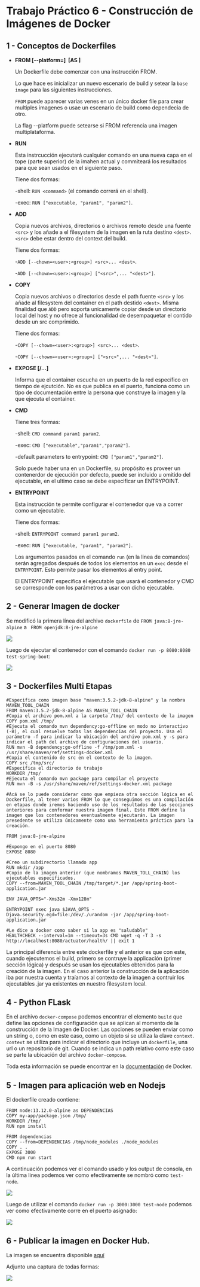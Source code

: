 # Trabajo Práctico 6 - Construcción de Imágenes de Docker

## 1 - Conceptos de Dockerfiles

- **FROM [--platform=<platform>] <image> [AS <name>]**

    Un Dockerfile debe comenzar con una instrucción FROM. 

    Lo que hace es inicializar un nuevo escenario de build y setear la `base image` para las siguientes instrucciones.

    `FROM` puede aparecer varias venes en un único docker file para crear multiples imagenes o usae un escenario de build como dependecia de otro.

    La flag --platform puede setearse si FROM referencia una imagen multiplataforma.

- **RUN**

    Esta instrcucción ejecutará cualquier comando en una nueva capa en el tope (parte superior) de la imahen actual y commiteará los resultados para que sean usados en el siguiente paso.

    Tiene dos formas:

    -shell: ``RUN <command>`` (el comando correrá en el shell).

    -exec: ``RUN ["executable, "param1", "param2"]``.


- **ADD**

    Copia nuevos archivos, directorios o archivos remoto desde una fuente `<src>` y los añade a el filesystem de la imagen en la ruta destino `<dest>`.
    `<src>` debe estar dentro del context del build.

    Tiene dos formas:

    -``ADD [--chown=<user>:<group>] <src>... <dest>``.

    -``ADD [--chown=<user>:<group>] ["<src>",... "<dest>"]``.


- **COPY**

    Copia nuevos archivos o directorios desde el path fuente `<src>` y los añade al filesystem del container en el path destido `<dest>`.
    Misma finalidad que `ADD` pero soporta unicamente copiar desde un directorio local del host y no ofrece al funcionalidad de desempaquetar el contido desde un src comprimido.

    Tiene dos formas:

    -``COPY [--chown=<user>:<group>] <src>... <dest>``.

    -``COPY [--chown=<user>:<group>] ["<src>",... "<dest>"]``.

  
- **EXPOSE <port> [<port>/<protocol>...]**

    Informa  que el container escucha en un puerto de la red específico en tiempo de ejcutción. No es que publica en el puerto, funciona como un tipo de documentación entre la persona que construye la imagen y la que ejecuta el container.

- **CMD**

    Tiene tres formas:

    -shell: ``CMD command param1 param2``.

    -exec: ``CMD ["executable","param1","param2"]``.

    -default parameters to entrypoint: ``CMD ["param1","param2"]``.

    Solo puede haber una en un Dockerfile, su propósito es proveer un contenerdor de ejecución por defecto, puede ser incluido u omitido del ejecutable, en el ultimo caso se debe especificar un ENTRYPOINT.


- **ENTRYPOINT**

    Esta instrucción te permite configurar el contenedor que va a correr como un ejecutable. 

    Tiene dos formas:

    -shell: ``ENTRYPOINT command param1 param2``.

    -exec: ``RUN ["executable, "param1", "param2"]``.

    
    Los argumentos pasados en el comando `run` (en la linea de comandos) serán agregados después de todos los elementos en un `exec` desde el `ENTRYPOINT`. Esto permite pasar los elementos al entry point.

    El ENTRYPOINT especifica el ejecutable que usará el contenedor y CMD se corresponde con los parámetros a usar con dicho ejecutable.


## 2 - Generar Imagen de docker

Se modificó la primera línea del archivo `dockerfile`
de `FROM java:8-jre-alpine` a ` FROM openjdk:8-jre-alpine`

![](./Archivo_TP6/dockerbuild.png) 

Luego de ejecutar el contenedor con el comando `docker run -p 8080:8080 test-spring-boot`:

![](./Archivo_TP6/consulta8080.png)


## 3 - Dockerfiles Multi Etapas 

```
#Especifica como imagen base "maven:3.5.2-jdk-8-alpine" y la nombra MAVEN_TOOL_CHAIN
FROM maven:3.5.2-jdk-8-alpine AS MAVEN_TOOL_CHAIN
#Copia el archivo pom.xml a la carpeta /tmp/ del contexto de la imagen
COPY pom.xml /tmp/
#Ejecuta el comando mvn dependency:go-offline en modo no interactivo (-B), el cual resuelve todas las dependencias del proyecto. Usa el parámetro -f para indicar la ubicación del archivo pom.xml y -s para indicar el path del archivo de configuraciones del usuario.
RUN mvn -B dependency:go-offline -f /tmp/pom.xml -s /usr/share/maven/ref/settings-docker.xml
#Copia el contenido de src en el contexto de la imagen.
COPY src /tmp/src/
#Especifica el directorio de trabajo
WORKDIR /tmp/
#Ejecuta el comando mvn package para compilar el proyecto
RUN mvn -B -s /usr/share/maven/ref/settings-docker.xml package

#Acá se lo puede considerar como que empieza otra sección lógica en el Dockerfile, al tener varios FROM lo que conseguimos es una compilación en etapas donde iremos haciendo uso de los resultados de las secciones anteriores para conformar nuestra imagen final. Este FROM define la imagen que los contenedores eventualmente ejecutarán. La imagen presedente se utiliza únicamente como una herramienta práctica para la creación.

FROM java:8-jre-alpine

#Expongo en el puerto 8080
EXPOSE 8080

#Creo un subdirectorio llamado app
RUN mkdir /app
#Copio de la imagen anterior (que nombramos MAVEN_TOLL_CHAIN) los ejecutables especificados.
COPY --from=MAVEN_TOOL_CHAIN /tmp/target/*.jar /app/spring-boot-application.jar

ENV JAVA_OPTS="-Xms32m -Xmx128m"

ENTRYPOINT exec java $JAVA_OPTS -Djava.security.egd=file:/dev/./urandom -jar /app/spring-boot-application.jar

#Le dice a docker como saber si la app es "saludable"
HEALTHCHECK --interval=1m --timeout=3s CMD wget -q -T 3 -s http://localhost:8080/actuator/health/ || exit 1

```

La principal diferencia entre este dockerfile y el anterior es que con este, cuando ejecutemos el build, primero se contruye la applicación (primer sección lógica) y después se usan los ejecutables obtenidos para la creación de la imagen. En el caso anterior la construcción de la aplicación iba por nuestra cuenta y traíamos al contexto de la imagen a contruir los ejecutables .jar ya existentes en nuestro filesystem local.

## 4 - Python FLask

En el archivo `docker-compose` podemos encontrar el elemento `build` que define las opciones de configuración que se aplican al momento de la construcción de la Imagen de Docker. 
Las opciones se pueden enviar como un string o, como en este caso, como un objeto si se utiliza la clave `context`.
`context` se utiliza para indicar el directorio que incluye un `dockerfile`, una url o un repositorio de git. Cuando se indica un path relativo como este caso se parte la ubicación del archivo `docker-compose`. 

Toda esta información se puede encontrar en la [documentación](https://docs.docker.com/compose/compose-file/compose-file-v3/) de Docker.

## 5 - Imagen para aplicación web en Nodejs

El dockerfile creado contiene:

```
FROM node:13.12.0-alpine as DEPENDENCIAS
COPY my-app/package.json /tmp/
WORKDIR /tmp/
RUN npm install

FROM dependencias
COPY --from=DEPENDENCIAS /tmp/node_modules ./node_modules
COPY . .
EXPOSE 3000
CMD npm run start
```

A continuación podemos ver el comando usado y los output de consola, en la última linea podemos ver como efectivamente se nombró como `test-node`.

![](./Archivo_TP6/ReactDockerFile.png)

Luego de utilizar el comando `docker run -p 3000:3000 test-node` podemos ver como efectivamente corre en el puerto asignado:

![](./Archivo_TP6/ReactDocker.png)


## 6 - Publicar la imagen en Docker Hub.

La imagen se encuentra disponible [aquí](https://hub.docker.com/repository/docker/ghilinoramiro/test-node)

Adjunto una captura de todas formas:


![](./Archivo_TP6/DockerHubRepo.png)
    